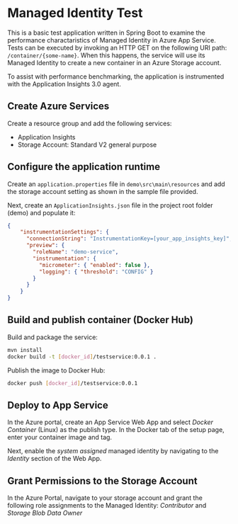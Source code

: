 # Managed Identity Test

This is a basic test application written in Spring Boot to examine the performance charactaristics of Managed Identity in Azure App Service. Tests can be executed by invoking an HTTP GET on the following URI path: `/container/{some-name}`. When this happens, the service will use its Managed Identity to create a new container in an Azure Storage account.

To assist with performance benchmarking, the application is instrumented with the Application Insights 3.0 agent.

## Create Azure Services

Create a resource group and add the following services:

* Application Insights
* Storage Account: Standard V2 general purpose

## Configure the application runtime

Create an `application.properties` file in `demo\src\main\resources` and add the storage account setting as shown in the sample file provided.

Next, create an `ApplicationInsights.json` file in the project root folder (demo) and populate it:

```json
{
    "instrumentationSettings": {
      "connectionString": "InstrumentationKey=[your_app_insights_key]",
      "preview": {
        "roleName": "demo-service",
        "instrumentation": {
          "micrometer": { "enabled": false },
          "logging": { "threshold": "CONFIG" }
        }
      }
    }
}
```

## Build and publish container (Docker Hub)

Build and package the service:

```bash
mvn install
docker build -t [docker_id]/testservice:0.0.1 .
```

Publish the image to Docker Hub:

```bash
docker push [docker_id]/testservice:0.0.1
```

## Deploy to App Service

In the Azure portal, create an App Service Web App and select *Docker Container* (Linux) as the publish type. In the Docker tab of the setup page, enter your container image and tag.

Next, enable the *system assigned* managed identity by navigating to the *Identity* section of the Web App.

## Grant Permissions to the Storage Account

In the Azure Portal, navigate to your storage account and grant the following role assignments to the Managed Identity: *Contributor* and *Storage Blob Data Owner*
